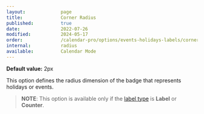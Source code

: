 ```yaml
---
layout:             page
title:              Corner Radius
published:          true
date:               2022-07-26
modified:           2024-05-17
order:              /calendar-pro/options/events-holidays-labels/corner-radius
internal:           radius
available:          Calendar Mode
---
```

**Default value:** 2px

This option defines the radius dimension of the badge that represents holidays or events. 

> **NOTE**: This option is available only if the [label type](./type.md) is **Label** or **Counter**.
